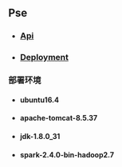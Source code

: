 ## Pse

- ### [Api](./doc/api.md)
- ### [Deployment](./doc/deployment.md)

### 部署环境
- #### ubuntu16.4
- #### apache-tomcat-8.5.37
- #### jdk-1.8.0_31
- #### spark-2.4.0-bin-hadoop2.7

